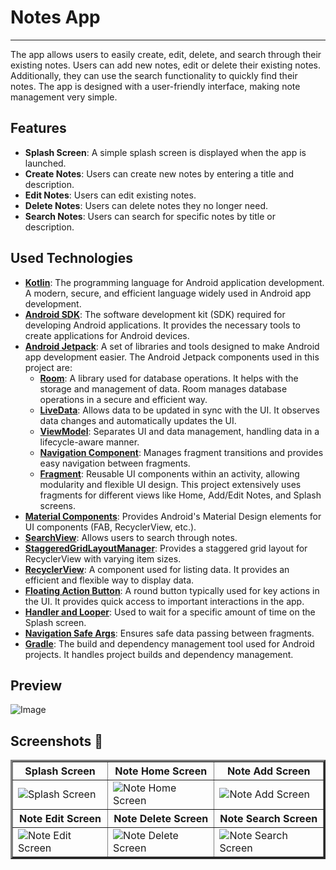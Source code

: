 # Notes App
-------------
The app allows users to easily create, edit, delete, and search through their existing notes. Users can add new notes, edit or delete their existing notes. Additionally, they can use the search functionality to quickly find their notes. The app is designed with a user-friendly interface, making note management very simple.

## Features
- **Splash Screen**: A simple splash screen is displayed when the app is launched.
- **Create Notes**: Users can create new notes by entering a title and description.
- **Edit Notes**: Users can edit existing notes.
- **Delete Notes**: Users can delete notes they no longer need.
- **Search Notes**: Users can search for specific notes by title or description.

## Used Technologies

- **[Kotlin](https://kotlinlang.org/)**: The programming language for Android application development. A modern, secure, and efficient language widely used in Android app development.
- **[Android SDK](https://developer.android.com/studio)**: The software development kit (SDK) required for developing Android applications. It provides the necessary tools to create applications for Android devices.
- **[Android Jetpack](https://developer.android.com/jetpack)**: A set of libraries and tools designed to make Android app development easier. The Android Jetpack components used in this project are:
  - **[Room](https://developer.android.com/training/data-storage/room)**: A library used for database operations. It helps with the storage and management of data. Room manages database operations in a secure and efficient way.
  - **[LiveData](https://developer.android.com/reference/androidx/lifecycle/LiveData)**: Allows data to be updated in sync with the UI. It observes data changes and automatically updates the UI.
  - **[ViewModel](https://developer.android.com/reference/androidx/lifecycle/ViewModel)**: Separates UI and data management, handling data in a lifecycle-aware manner.
  - **[Navigation Component](https://developer.android.com/guide/navigation)**: Manages fragment transitions and provides easy navigation between fragments.
  - **[Fragment](https://developer.android.com/guide/fragments)**: Reusable UI components within an activity, allowing modularity and flexible UI design. This project extensively uses fragments for different views like Home, Add/Edit Notes, and Splash screens.
- **[Material Components](https://material.io/develop/android)**: Provides Android's Material Design elements for UI components (FAB, RecyclerView, etc.).
- **[SearchView](https://developer.android.com/reference/android/widget/SearchView)**: Allows users to search through notes.
- **[StaggeredGridLayoutManager](https://developer.android.com/reference/android/support/v7/widget/StaggeredGridLayoutManager)**: Provides a staggered grid layout for RecyclerView with varying item sizes.
- **[RecyclerView](https://developer.android.com/reference/androidx/recyclerview/widget/RecyclerView)**: A component used for listing data. It provides an efficient and flexible way to display data.
- **[Floating Action Button](https://material.io/components/floating-action-button)**: A round button typically used for key actions in the UI. It provides quick access to important interactions in the app.
- **[Handler and Looper](https://developer.android.com/reference/android/os/Handler)**: Used to wait for a specific amount of time on the Splash screen.
- **[Navigation Safe Args](https://developer.android.com/guide/navigation/passing-data)**: Ensures safe data passing between fragments.
- **[Gradle](https://gradle.org/)**: The build and dependency management tool used for Android projects. It handles project builds and dependency management.

## Preview 
![Image](https://github.com/user-attachments/assets/0db96982-5ef3-447f-a77e-b47f3dac33fb)


## Screenshots 📸

<table border="3">
  <tr>
    <th>Splash Screen</th>
    <th>Note Home Screen</th>
    <th>Note Add Screen</th>
  </tr>
  <tr>
    <td><img src="https://github.com/user-attachments/assets/1c0fca3d-a9cd-4e5c-85df-cc885087e76d" alt="Splash Screen" weight="200"></td>
    <td><img src="https://github.com/user-attachments/assets/a55ecd2f-f15b-4db1-bde1-94ab78f9f1ff" alt="Note Home Screen" weight="200"></td>
    <td><img src="https://github.com/user-attachments/assets/41896bdf-d985-4b09-998a-2cd4a5c9cd72" alt="Note Add Screen" weight="200"></td>
  </tr>
  <tr>
    <th>Note Edit Screen</th>
    <th>Note Delete Screen</th>
    <th>Note Search Screen</th>
  </tr>
  <tr>
    <td><img src="https://github.com/user-attachments/assets/a0cfce32-3634-4405-be32-77eed2371fef" alt="Note Edit Screen" weight="200"></td>
    <td><img src="https://github.com/user-attachments/assets/f1e4a15b-008a-496b-9218-2860284a1767" alt="Note Delete Screen" weight="200"></td>
    <td><img src="https://github.com/user-attachments/assets/61224aca-168f-415a-b259-4f0bb78a5911" alt="Note Search Screen" weight="200"></td>
  </tr>
</table>



